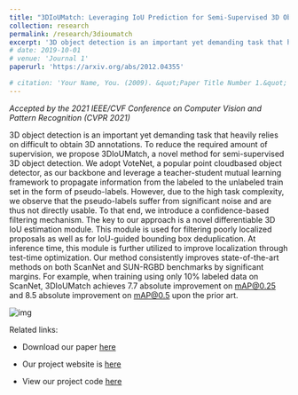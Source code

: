 ```yaml
---
title: "3DIoUMatch: Leveraging IoU Prediction for Semi-Supervised 3D Object Detection (2020.4-2020.11)"
collection: research
permalink: /research/3dioumatch
excerpt: '3D object detection is an important yet demanding task that heavily relies on difficult to obtain 3D annotations. To reduce the required amount of supervision, we propose 3DIoUMatch, a novel method for semi-supervised 3D object detection. We adopt VoteNet, a popular point cloudbased object detector, as our backbone and leverage a teacher-student mutual learning framework to propagate information from the labeled to the unlabeled train set in the form of pseudo-labels. However, due to the high task complexity, we observe that the pseudo-labels suffer from significant noise and are thus not directly usable. To that end, we introduce a confidence-based filtering mechanism. The key to our approach is a novel differentiable 3D IoU estimation module. This module is used for filtering poorly localized proposals as well as for IoU-guided bounding box deduplication. At inference time, this module is further utilized to improve localization through test-time optimization. Our method consistently improves state-of-the-art methods on both ScanNet and SUN-RGBD benchmarks by significant margins. For example, when training using only 10% labeled data on ScanNet, 3DIoUMatch achieves 7.7 absolute improvement on mAP@0.25 and 8.5 absolute improvement on mAP@0.5 upon the prior art.'
# date: 2019-10-01
# venue: 'Journal 1'
paperurl: 'https://arxiv.org/abs/2012.04355'

# citation: 'Your Name, You. (2009). &quot;Paper Title Number 1.&quot; <i>Journal 1</i>. 1(1).'
---
```

*Accepted by the 2021 IEEE/CVF Conference on Computer Vision and Pattern Recognition (CVPR 2021)*

3D object detection is an important yet demanding task that heavily relies on difficult to obtain 3D annotations. To reduce the required amount of supervision, we propose 3DIoUMatch, a novel method for semi-supervised 3D object detection. We adopt VoteNet, a popular point cloudbased object detector, as our backbone and leverage a teacher-student mutual learning framework to propagate information from the labeled to the unlabeled train set in the form of pseudo-labels. However, due to the high task complexity, we observe that the pseudo-labels suffer from significant noise and are thus not directly usable. To that end, we introduce a confidence-based filtering mechanism. The key to our approach is a novel differentiable 3D IoU estimation module. This module is used for filtering poorly localized proposals as well as for IoU-guided bounding box deduplication. At inference time, this module is further utilized to improve localization through test-time optimization. Our method consistently improves state-of-the-art methods on both ScanNet and SUN-RGBD benchmarks by significant margins. For example, when training using only 10% labeled data on ScanNet, 3DIoUMatch achieves 7.7 absolute improvement on mAP@0.25 and 8.5 absolute improvement on mAP@0.5 upon the prior art.

![img](../images/3dioumatch_pipeline.png)

Related links: 

* Download our paper [here](https://arxiv.org/abs/2012.04355)

* Our project website is [here](https://thu17cyz.github.io/3DIoUMatch)

* View our project code [here](https://github.com/THU17cyz/3DIoUMatch)
